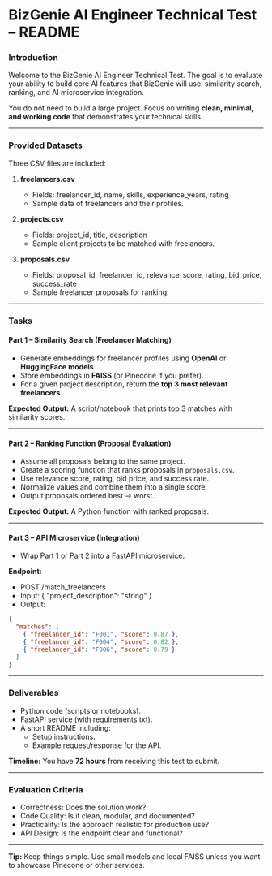 # BizGenie AI Engineer Technical Test – README

### Introduction
Welcome to the BizGenie AI Engineer Technical Test.
The goal is to evaluate your ability to build core AI features that BizGenie will use: similarity search, ranking, and AI microservice integration.

You do not need to build a large project. Focus on writing **clean, minimal, and working code** that demonstrates your technical skills.

---

### Provided Datasets
Three CSV files are included:

1. **freelancers.csv**
   - Fields: freelancer_id, name, skills, experience_years, rating
   - Sample data of freelancers and their profiles.

2. **projects.csv**
   - Fields: project_id, title, description
   - Sample client projects to be matched with freelancers.

3. **proposals.csv**
   - Fields: proposal_id, freelancer_id, relevance_score, rating, bid_price, success_rate
   - Sample freelancer proposals for ranking.

---

### Tasks

#### Part 1 – Similarity Search (Freelancer Matching)
- Generate embeddings for freelancer profiles using **OpenAI** or **HuggingFace models**.
- Store embeddings in **FAISS** (or Pinecone if you prefer).
- For a given project description, return the **top 3 most relevant freelancers**.

**Expected Output:**
A script/notebook that prints top 3 matches with similarity scores.

---

#### Part 2 – Ranking Function (Proposal Evaluation)
- Assume all proposals belong to the same project.
- Create a scoring function that ranks proposals in `proposals.csv`.
- Use relevance score, rating, bid price, and success rate.
- Normalize values and combine them into a single score.
- Output proposals ordered best → worst.

**Expected Output:**
A Python function with ranked proposals.

---

#### Part 3 – API Microservice (Integration)
- Wrap Part 1 or Part 2 into a FastAPI microservice.

**Endpoint:**
- POST /match_freelancers
- Input: { "project_description": "string" }
- Output:
```json
{
  "matches": [
    { "freelancer_id": "F001", "score": 0.87 },
    { "freelancer_id": "F004", "score": 0.82 },
    { "freelancer_id": "F006", "score": 0.79 }
  ]
}
```

---

### Deliverables
- Python code (scripts or notebooks).
- FastAPI service (with requirements.txt).
- A short README including:
  - Setup instructions.
  - Example request/response for the API.


**Timeline:**
You have **72 hours** from receiving this test to submit.

---

### Evaluation Criteria
- Correctness: Does the solution work?
- Code Quality: Is it clean, modular, and documented?
- Practicality: Is the approach realistic for production use?
- API Design: Is the endpoint clear and functional?

---

**Tip:** Keep things simple. Use small models and local FAISS unless you want to showcase Pinecone or other services.
